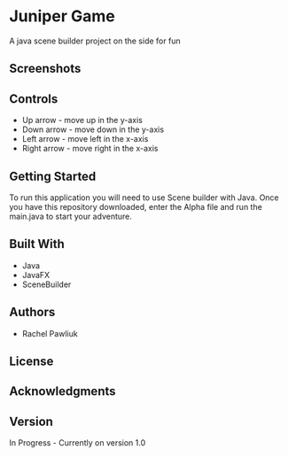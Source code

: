 # Juniper Game
A java scene builder project on the side for fun

## Screenshots

## Controls

* Up arrow - move up in the y-axis 
* Down arrow - move down in the y-axis 
* Left arrow - move left in the x-axis 
* Right arrow - move right in the x-axis



## Getting Started

To run this application you will need to use Scene builder with Java.
Once you have this repository downloaded, enter the Alpha file and run the 
main.java to start your adventure.


## Built With

* Java
* JavaFX
* SceneBuilder


## Authors

* Rachel Pawliuk


## License



## Acknowledgments


## Version

In Progress - Currently on version 1.0

